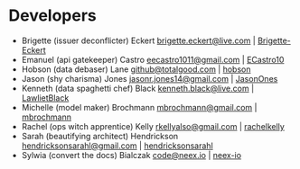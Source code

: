 # Developers

* Brigette (issuer deconflicter) Eckert <brigette.eckert@live.com> | [Brigette-Eckert](https://github.com/Brigette-Eckert)
* Emanuel (api gatekeeper) Castro <eecastro1011@gmail.com> | [ECastro10](https://github.com/ECastro10)
* Hobson (data debaser) Lane <github@totalgood.com>  | [hobson](https://github.com/hobson)
* Jason (shy charisma) Jones  <jasonr.jones14@gmail.com> | [JasonOnes](https://github.com/JasonOnes)
* Kenneth (data spaghetti chef) Black <kenneth.black@live.com> | [LawlietBlack](https://github.com/LawlietBlack)
* Michelle (model maker) Brochmann <mbrochmann@gmail.com> | [mbrochmann](https://github.com/mbrochmann)
* Rachel (ops witch apprentice) Kelly <rkellyalso@gmail.com> | [rachelkelly](https://github.com/rachelkelly)
* Sarah (beautifying architect) Hendrickson <hendricksonsarahl@gmail.com> | [hendricksonsarahl](https://github.com/hendricksonsarahl)
* Sylwia (convert the docs) Bialczak <code@neex.io> | [neex-io](https://github.com/neex-io)

